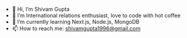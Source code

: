 - 👋 Hi, I’m Shivam Gupta
- 👀 I’m International relations enthusiast, love to code with hot coffee
- 🌱 I’m currently learning Next.js, Node.js, MongoDB
- 📫 How to reach me: shivamgupta1996@gmail.com

<!---
shivamgupta1996/shivamgupta1996 is a ✨ special ✨ repository because its `README.md` (this file) appears on your GitHub profile.
You can click the Preview link to take a look at your changes.
--->
